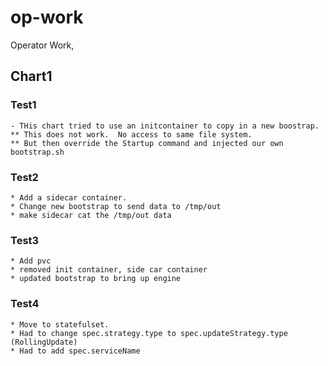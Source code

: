 # op-work
Operator Work, 


## Chart1

### Test1
    - THis chart tried to use an initcontainer to copy in a new boostrap.
    ** This does not work.  No access to same file system.
    ** But then override the Startup command and injected our own bootstrap.sh


### Test2
    * Add a sidecar container.
    * Change new bootstrap to send data to /tmp/out
    * make sidecar cat the /tmp/out data


### Test3
    * Add pvc
    * removed init container, side car container
    * updated bootstrap to bring up engine

### Test4
    * Move to statefulset.
    * Had to change spec.strategy.type to spec.updateStrategy.type (RollingUpdate)
    * Had to add spec.serviceName




